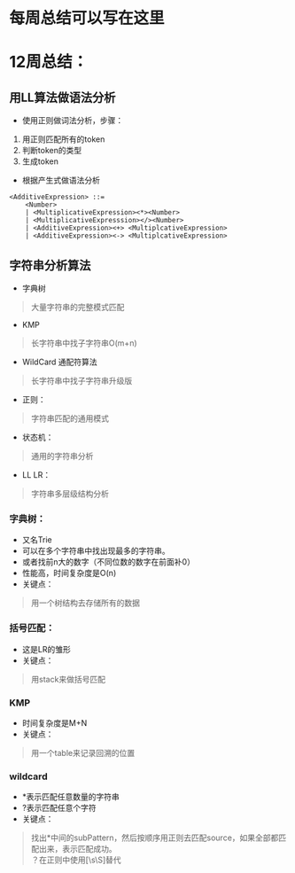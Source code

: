 # 每周总结可以写在这里
# 12周总结：


## 用LL算法做语法分析


* 使用正则做词法分析，步骤：
1. 用正则匹配所有的token
2. 判断token的类型
3. 生成token

* 根据产生式做语法分析
```
<AdditiveExpression> ::=
	<Number>
	| <MultiplicativeExpression><*><Number>
	| <MultiplicativeExpresssion></><Number>
	| <AdditiveExpression><+> <MultiplcativeExpression>
	| <AdditiveExpression><-> <MultiplcativeExpression>
```


## 字符串分析算法

* 字典树
> 大量字符串的完整模式匹配  
* KMP
> 长字符串中找子字符串O(m+n)  
* WildCard 通配符算法
> 长字符串中找子字符串升级版  
* 正则：
> 字符串匹配的通用模式  
* 状态机：
> 通用的字符串分析  
* LL LR：
> 字符串多层级结构分析  

### 字典树：

* 又名Trie 
* 可以在多个字符串中找出现最多的字符串。
* 或者找前n大的数字（不同位数的数字在前面补0）
* 性能高，时间复杂度是O(n)
* 关键点：
> 用一个树结构去存储所有的数据  

### 括号匹配：

* 这是LR的雏形
* 关键点：
> 用stack来做括号匹配  

### KMP

* 时间复杂度是M+N
* 关键点：
> 用一个table来记录回溯的位置  

### wildcard

* *表示匹配任意数量的字符串
* ?表示匹配任意个字符
* 关键点：
> 找出*中间的subPattern，然后按顺序用正则去匹配source，如果全部都匹配出来，表示匹配成功。  
> ？在正则中使用[\\s\\S]替代  

